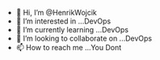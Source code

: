 - 👋 Hi, I’m @HenrikWojcik
- 👀 I’m interested in ...DevOps
- 🌱 I’m currently learning ...DevOps
- 💞️ I’m looking to collaborate on ...DevOps
- 📫 How to reach me ...You Dont

<!---
HenrikWojcik/HenrikWojcik is a ✨ special ✨ repository because its `README.md` (this file) appears on your GitHub profile.
You can click the Preview link to take a look at your changes.
--->
